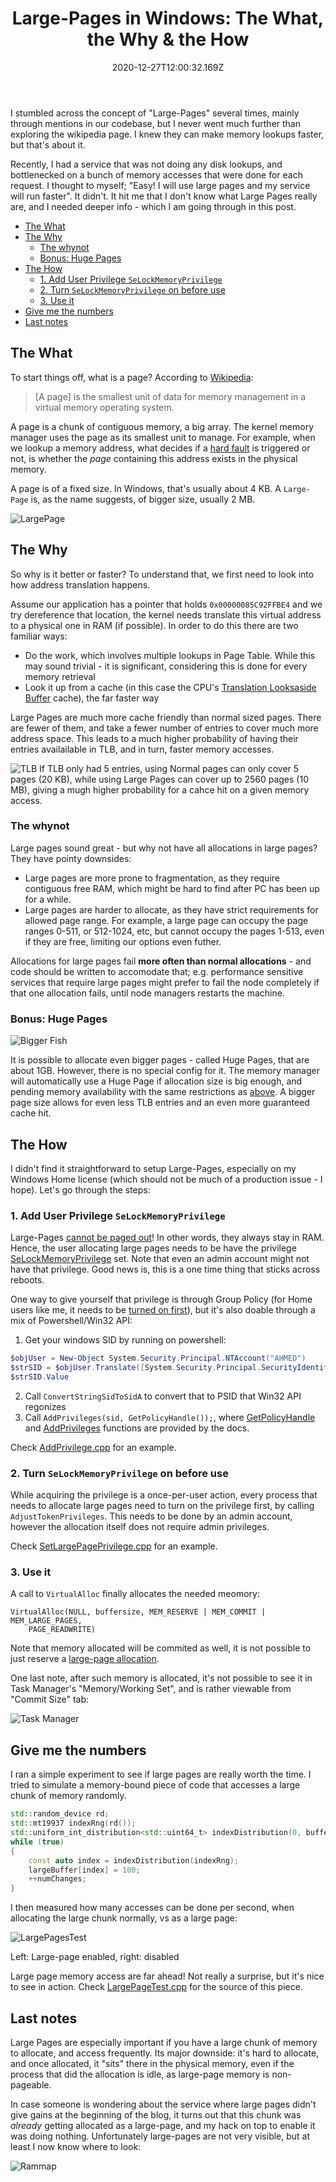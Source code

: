 ﻿---
title: "Large-Pages in Windows: The What, the Why & the How"
date: "2020-12-27T12:00:32.169Z"
description: It hit me that I don’t know what Large Pages really are, and I needed deeper info - which I am going through in this post.
seotitle: Large Pages memory accesses Page Table lookups Translation Looksaside Buffer
socialPic: LargePage.PNG
featuredImage: LargePage.PNG
---

I stumbled across the concept of "Large-Pages" several times, mainly through mentions in our codebase, but I never went much further than exploring the wikipedia page. I knew they can make memory lookups faster, but that's about it. 

Recently, I had a service that was not doing any disk lookups, and bottlenecked on a bunch of memory accesses that were done for each request. I thought to myself; "Easy! I will use large pages and my service will run faster". It didn't. It hit me that I don't know what Large Pages really are, and I needed deeper info - which I am going through in this post.

- [The What](#the-what)
- [The Why](#the-why)
  - [The whynot](#the-whynot)
  - [Bonus: Huge Pages](#bonus-huge-pages)
- [The How](#the-how)
  - [1. Add User Privilege `SeLockMemoryPrivilege`](#1-add-user-privilege-selockmemoryprivilege)
  - [2. Turn `SeLockMemoryPrivilege` on before use](#2-turn-selockmemoryprivilege-on-before-use)
  - [3. Use it](#3-use-it)
- [Give me the numbers](#give-me-the-numbers)
- [Last notes](#last-notes)

## The What

To start things off, what is a page? According to [Wikipedia](https://en.wikipedia.org/wiki/Page_(computer_memory)): 

> [A page]  is the smallest unit of data for memory management in a virtual memory operating system.

A page is a chunk of contiguous memory, a big array. The kernel memory manager uses the page as its smallest unit to manage. For example, when we lookup a memory address, what decides if a [hard fault](https://scoutapm.com/blog/understanding-page-faults-and-memory-swap-in-outs-when-should-you-worry) is triggered or not, is whether the *page* containing this address exists in the physical memory.

A page is of a fixed size. In Windows, that's usually about 4 KB. A `Large-Page` is, as the name suggests, of bigger size, usually 2 MB. 

![LargePage](LargePage.svg "Large Pages")

## The Why

So why is it better or faster? To understand that, we first need to look into how address translation happens. 

Assume our application has a pointer that holds `0x00000085C92FFBE4` and we try dereference that location, the kernel needs translate this virtual address to a physical one in RAM (if possible). In order to do this there are two familiar ways:

  - Do the work, which involves multiple lookups in Page Table. While this may sound trivial - it is significant, considering this is done for every memory retrieval
  - Look it up from a cache (in this case the CPU's [Translation Looksaside Buffer](https://www.geeksforgeeks.org/whats-difference-between-cpu-cache-and-tlb/) cache), the far faster way

Large Pages are much more cache friendly than normal sized pages. There are fewer of them, and take a fewer number of entries to cover much more address space. This leads to a much higher probability of having their entries availailable in TLB, and in turn, faster memory accesses.


![TLB](TLB.svg "TLB")
If TLB only had 5 entries, using Normal pages can only cover 5 pages (20 KB), while using Large Pages can cover up to 2560 pages (10 MB), giving a mugh higher probability for a cahce hit on a given memory access.
 

### The whynot

Large pages sound great - but why not have all allocations in large pages? They have pointy downsides: 
- Large pages are more prone to fragmentation, as they require contiguous free RAM, which might be hard to find after PC has been up for a while. 
- Large pages are harder to allocate, as they have strict requirements for allowed page range. For example, a large page can occupy the page ranges 0-511, or 512-1024, etc, but cannot occupy the pages 1-513, even if they are free, limiting our options even futher.

Allocations for large pages fail **more often than normal allocations** - and code should be written to accomodate that; e.g. performance sensitive services that require large pages might prefer to fail the node completely if that one allocation fails, until node managers restarts the machine. 

### Bonus: Huge Pages

![Bigger Fish](biggerFish.jpeg)

It is possible to allocate even bigger pages - called Huge Pages, that are about 1GB. However, there is no special config for it. The memory manager will automatically use a Huge Page if allocation size is big enough, and pending memory availability with the same restrictions as [above](#the-whynot). A bigger page size allows for even less TLB entries and an even more guaranteed cache hit.

## The How

I didn't find it straightforward to setup Large-Pages, especially on my Windows Home license (which should not be much of a production issue - I hope). Let's go through the steps: 

### 1. Add User Privilege `SeLockMemoryPrivilege` 

Large-Pages [cannot be paged out](https://devblogs.microsoft.com/oldnewthing/20110128-00/?p=11643)! In other words, they always stay in RAM. Hence, the user allocating large pages needs to be have the privilege [SeLockMemoryPrivilege](https://docs.microsoft.com/en-us/windows/security/threat-protection/security-policy-settings/lock-pages-in-memory) set. Note that even an admin account might not have that privilege. Good news is, this is a one time thing that sticks across reboots. 

One way to give yourself that privilege is through Group Policy (for Home users like me, it needs to be [turned on first](https://superuser.com/a/1229992)), but it's also doable through a mix of Powershell/Win32 API:

1. Get your windows SID by running on powershell: 

```powershell
$objUser = New-Object System.Security.Principal.NTAccount("AHMED")
$strSID = $objUser.Translate([System.Security.Principal.SecurityIdentifier])
$strSID.Value
```

2. Call `ConvertStringSidToSidA` to convert that to PSID that Win32 API regonizes
3. Call `AddPrivileges(sid, GetPolicyHandle());`, where [GetPolicyHandle](https://docs.microsoft.com/en-us/windows/win32/secmgmt/opening-a-policy-object-handle) and [AddPrivileges](https://docs.microsoft.com/en-us/windows/win32/secmgmt/managing-account-permissions) functions are provided by the docs.

Check [AddPrivilege.cpp](https://github.com/aybassiouny/mahdytech/blob/master/content/blog/large-pages-how-when/Src/AddPrivilege/AddPrivilege.cpp) for an example.

### 2. Turn `SeLockMemoryPrivilege` on before use

While acquiring the privilege is a once-per-user action, every process that needs to allocate large pages need to turn on the privilege first, by calling `AdjustTokenPrivileges`. This needs to be done by an admin account, however the allocation itself does not require admin privileges. 

Check [SetLargePagePrivilege.cpp](https://github.com/aybassiouny/mahdytech/blob/master/content/blog/large-pages-how-when/Src/LargePageTest/LargePageTest/SetLargePagePrivilege.cpp) for an example.

### 3. Use it

A call to `VirtualAlloc` finally allocates the needed meomory: 

```cpp{numberLines: false}
VirtualAlloc(NULL, buffersize, MEM_RESERVE | MEM_COMMIT | MEM_LARGE_PAGES, 
    PAGE_READWRITE)
```

Note that memory allocated will be commited as well, it is not possible to just reserve a [large-page allocation](https://docs.microsoft.com/en-us/windows/win32/memory/large-page-support). 

One last note, after such memory is allocated, it's not possible to see it in Task Manager's "Memory/Working Set", and is rather viewable from "Commit Size" tab: 

![Task Manager](./task_manager.png)

## Give me the numbers 

I ran a simple experiment to see if large pages are really worth the time. I tried to simulate a memory-bound piece of code that accesses a large chunk of memory randomly.

```cpp
std::random_device rd;
std::mt19937 indexRng(rd());
std::uniform_int_distribution<std::uint64_t> indexDistribution(0, bufferSize - 1);
while (true)
{
    const auto index = indexDistribution(indexRng);
    largeBuffer[index] = 100;
    ++numChanges;
}
```
I then measured how many accesses can be done per second, when allocating the large chunk normally, vs as a large page:

![LargePagesTest](./LargePages.gif)

Left: Large-page enabled, right: disabled

Large page memory access are far ahead! Not really a surprise, but it's nice to see in action. Check [LargePageTest.cpp](https://github.com/aybassiouny/mahdytech/blob/master/content/blog/large-pages-how-when/Src/LargePageTest/LargePageTest/LargePageTest.cpp) for the source of this piece.

## Last notes

Large Pages are especially important if you have a large chunk of memory to allocate, and access frequently. Its major downside: it's hard to allocate, and once allocated, it "sits" there in the physical memory, even if the process that did the allocation is idle, as large-page memory is non-pageable.

In case someone is wondering about the service where large pages didn't give gains at the beginning of the blog, it turns out that this chunk was *already* getting allocated as a large-page, and my hack on top to enable it was doing nothing. Unfortunately large-pages are not very visible, but at least I now know where to look:

![Rammap](./Rammap.PNG)